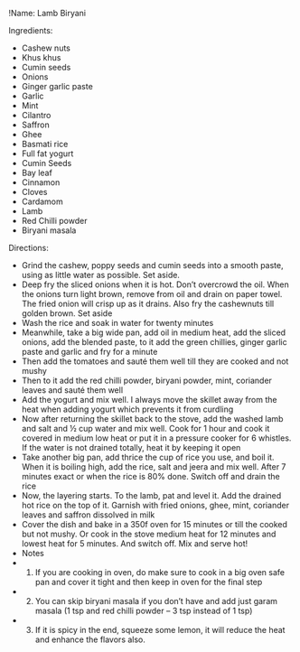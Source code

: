 !Name: Lamb Biryani

Ingredients:
- Cashew nuts
- Khus khus
- Cumin seeds
- Onions
- Ginger garlic paste
- Garlic
- Mint
- Cilantro
- Saffron
- Ghee
- Basmati rice
- Full fat yogurt
- Cumin Seeds
- Bay leaf
- Cinnamon
- Cloves
- Cardamom
- Lamb
- Red Chilli powder
- Biryani masala

Directions:
- Grind the cashew, poppy seeds and cumin seeds into a smooth paste, using as little water as possible. Set aside. 
- Deep fry the sliced onions when it is hot. Don’t overcrowd the oil. When the onions turn light brown, remove from oil and drain on paper towel. The fried onion will crisp up as it drains. Also fry the cashewnuts till golden brown. Set aside
- Wash the rice and soak in water for twenty minutes
- Meanwhile, take a big wide pan, add oil in medium heat, add the sliced onions, add the blended paste, to it add the green chillies, ginger garlic paste and garlic and fry for a minute
- Then add the tomatoes and sauté them well till they are cooked and not mushy
- Then to it add the red chilli powder, biryani powder, mint, coriander leaves and sauté them well
- Add the yogurt and mix well. I always move the skillet away from the heat when adding yogurt which prevents it from curdling
- Now after returning the skillet back to the stove, add the washed lamb and salt and ½ cup water and mix well. Cook for 1 hour and cook it covered in medium low heat or put it in a pressure cooker for 6 whistles. If the water is not drained totally, heat it by keeping it open
- Take another big pan, add thrice the cup of rice you use, and boil it. When it is boiling high, add the rice, salt and jeera and mix well. After 7 minutes exact or when the rice is 80% done. Switch off and drain the rice
- Now, the layering starts. To the lamb, pat and level it. Add the drained hot rice on the top of it. Garnish with fried onions, ghee, mint, coriander leaves and saffron dissolved in milk
- Cover the dish and bake in a 350f oven for 15 minutes or till the cooked but not mushy. Or cook in the stove medium heat for 12 minutes and lowest heat for 5 minutes. And switch off. Mix and serve hot!
- Notes
- 1. If you are cooking in oven, do make sure to cook in a big oven safe pan and cover it tight and then keep in oven for the final step
- 2. You can skip biryani masala if you don’t have and add just garam masala (1 tsp and red chilli powder – 3 tsp instead of 1 tsp)
- 3. If it is spicy in the end, squeeze some lemon, it will reduce the heat and enhance the flavors also.
